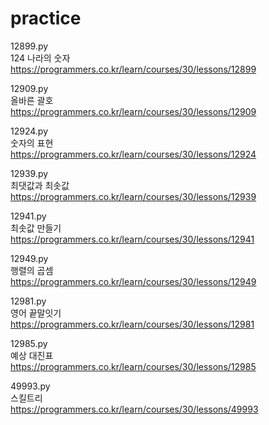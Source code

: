 # practice

12899.py  
124 나라의 숫자  
https://programmers.co.kr/learn/courses/30/lessons/12899


12909.py  
올바른 괄호  
https://programmers.co.kr/learn/courses/30/lessons/12909


12924.py  
숫자의 표현  
https://programmers.co.kr/learn/courses/30/lessons/12924


12939.py  
최댓값과 최솟값  
https://programmers.co.kr/learn/courses/30/lessons/12939


12941.py  
최솟값 만들기  
https://programmers.co.kr/learn/courses/30/lessons/12941


12949.py  
행렬의 곱셈  
https://programmers.co.kr/learn/courses/30/lessons/12949


12981.py  
영어 끝말잇기  
https://programmers.co.kr/learn/courses/30/lessons/12981


12985.py  
예상 대진표  
https://programmers.co.kr/learn/courses/30/lessons/12985


49993.py  
스킬트리  
https://programmers.co.kr/learn/courses/30/lessons/49993


